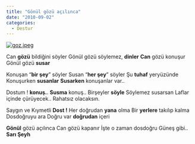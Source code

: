 ```yaml
---
title: "Gönül gözü açılınca"
date: "2010-09-02"
categories: 
  - Destur
---
```


[![goz.jpeg](/uploads/2010/09/goz.jpeg)](/uploads/2010/09/goz.jpeg "goz.jpeg")

Can **gözü** bildiğini söyler Gönül gözü söylemez, **dinler** **Can** gözü konuşur Gönül gözü **susar**

Konuşan “**bir şey**” söyler Susan “**her şey**” söyler Şu **tuhaf** yeryüzünde Konuşurken **susanlar** **Susarken** konuşanlar var..

Dostum ! **konuş.**. **Susma** konuş.. Birşeyler **söyle** Söylemez susarsan Laflar içinde çürüyecek.. Rahatsız olacaksın.

Saygın ve Kıymetli **Dost !** Her doğrudan **yana** olma Bir **yerlere** takılıp kalma Dosdoğruyu ara Doğru var **doğrudan** içeri

**Gönül** gözü açılınca Can gözü kapanır İşte o zaman dosdoğru Güneş gibi.. **Sarı Şeyh**
